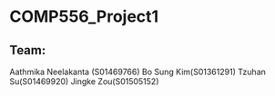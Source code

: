 # COMP556_Project1

## Team:
Aathmika Neelakanta (S01469766)
Bo Sung Kim(S01361291)
Tzuhan Su(S01469920)
Jingke Zou(S01505152)
